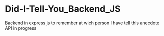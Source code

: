# Did-I-Tell-You_Backend_JS
Backend in express js to remember at wich person I have tell this anecdote
API in progress
